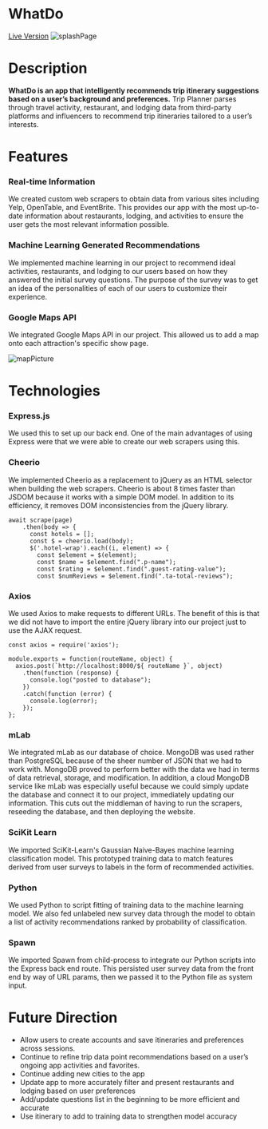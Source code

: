 # WhatDo

[Live Version](https://yihwan.github.io/trip-planner-splash/)
![splashPage](https://i.imgur.com/pGGPZds.gif)


# Description

**WhatDo is an app that intelligently recommends trip itinerary suggestions based on a user’s background and preferences.** Trip Planner parses through travel activity, restaurant, and lodging data from third-party platforms and influencers to recommend trip itineraries tailored to a user’s interests.



# Features
### Real-time Information
We created custom web scrapers to obtain data from various sites including Yelp, OpenTable, and EventBrite.  This provides our app with the most up-to-date information about restaurants, lodging, and activities to ensure the user  gets the most relevant information possible.

### Machine Learning Generated Recommendations
We implemented machine learning in our project to recommend ideal activities, restaurants, and lodging to our users based on how they answered the initial survey questions.  The purpose of the survey was to get an idea of the personalities of each of our users to customize their experience.


### Google Maps API
We integrated Google Maps API in our project.  This allowed us to add a map onto each attraction's specific show page.

![mapPicture](https://i.imgur.com/3zj8UYe.png)




# Technologies
### Express.js
We used this to set up our back end.  One of the main advantages of using Express were that we were able to create our web scrapers using this.  

### Cheerio
We implemented Cheerio as a replacement to jQuery as an HTML selector when building the web scrapers.  Cheerio is about 8 times faster than JSDOM because it works with a simple DOM model.  In addition to its efficiency, it removes DOM inconsistencies from the jQuery library.

```
await scrape(page)
    .then(body => {
      const hotels = [];
      const $ = cheerio.load(body);
      $('.hotel-wrap').each((i, element) => {
        const $element = $(element);
        const $name = $element.find(".p-name");
        const $rating = $element.find(".guest-rating-value");
        const $numReviews = $element.find(".ta-total-reviews");
```

### Axios
We used Axios to make requests to different URLs.  The benefit of this is that we did not have to import the entire jQuery library into our project just to use the AJAX request.

```
const axios = require('axios');

module.exports = function(routeName, object) {
  axios.post(`http://localhost:8000/${ routeName }`, object)
    .then(function (response) {
      console.log("posted to database");
    })
    .catch(function (error) {
      console.log(error);
    });
};

```

### mLab
We integrated mLab as our database of choice.  MongoDB was used rather than PostgreSQL because of the sheer number of JSON that we had to work with.  MongoDB proved to perform better with the data we had in terms of data retrieval, storage, and modification.  In addition, a cloud MongoDB service like mLab was especially useful because we could simply update the database and connect it to our project, immediately updating our information.  This cuts out the middleman of having to run the scrapers, reseeding the database, and then deploying the website.

### SciKit Learn
We imported SciKit-Learn's Gaussian Naive-Bayes machine learning classification model.   This prototyped training data to match features derived from user surveys to labels in the form of recommended activities.

### Python
We used Python to script fitting of training data to the machine learning model.  We also fed unlabeled new survey data through the model to obtain a list of activity recommendations ranked by probability of classification.

### Spawn
We imported Spawn from child-process to integrate our Python scripts into the Express back end route.  This persisted user survey data from the front end by way of URL params, then we passed it to the Python file as system input.



# Future Direction
* Allow users to create accounts and save itineraries and preferences across sessions.
* Continue to refine trip data point recommendations based on a user’s ongoing app activities and favorites.
* Continue adding new cities to the app
* Update app to more accurately filter and present restaurants and lodging based on user preferences
* Add/update questions list in the beginning to be more efficient and accurate
* Use itinerary to add to training data to strengthen model accuracy
